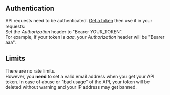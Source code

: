 ## Authentication

API requests need to be authenticated. [Get a token](/api/token) then use it in your requests:  
Set the *Authorization* header to "Bearer YOUR_TOKEN".  
For example, if your token is *aaa*, your *Authorization* header will be "Bearer aaa".

## Limits

There are no rate limits.  
However, you **need** to set a valid email address when you get your API token.
In case of abuse or "bad usage" of the API, your token will be deleted without
warning and your IP address may get banned.